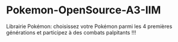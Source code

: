 # Pokemon-OpenSource-A3-IIM
Librairie Pokémon: choisissez votre Pokémon parmi les 4 premières générations et participez à des combats palpitants !!!

